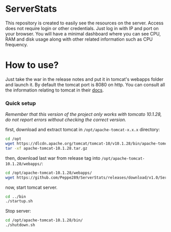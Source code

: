 # ServerStats

This repository is created to easily see the resources on the server. Access does not require login or other credentials. Just log in with IP and port on your browser. You will have a minimal dashboard where you can see CPU, RAM and disk usage along with other related information such as CPU frequency.

# How to use?

Just take the war in the release notes and put it in tomcat's webapps folder and launch it. By default the tomcat port is 8080 on http. You can consult all the information relating to tomcat in their [docs](https://tomcat.apache.org/tomcat-10.1-doc/index.html).

### Quick setup

_Remember that this version of the project only works with tomcato 10.1.28, do not report errors without checking the correct version._

first, download and extract tomcat in `/opt/apache-tomcat-x.x.x` directory:

```sh
cd /opt
wget https://dlcdn.apache.org/tomcat/tomcat-10/v10.1.28/bin/apache-tomcat-10.1.28.tar.gz
tar -xf apache-tomcat-10.1.28.tar.gz
```

then, download last war from release tag into `/opt/apache-tomcat-10.1.28/webapps/`:

```sh
cd /opt/apache-tomcat-10.1.28/webapps/
wget https://github.com/Peppe289/ServerStats/releases/download/v1.0/ServerStats-1.0.war
```

now, start tomcat server.

```sh
cd ../bin
./startup.sh
```

Stop server:

```sh
cd /opt/apache-tomcat-10.1.28/bin/
./shutdown.sh
```
